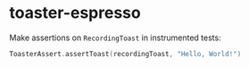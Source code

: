 # toaster-espresso

Make assertions on `RecordingToast` in instrumented tests:

```kotlin
ToasterAssert.assertToast(recordingToast, "Hello, World!")
```
